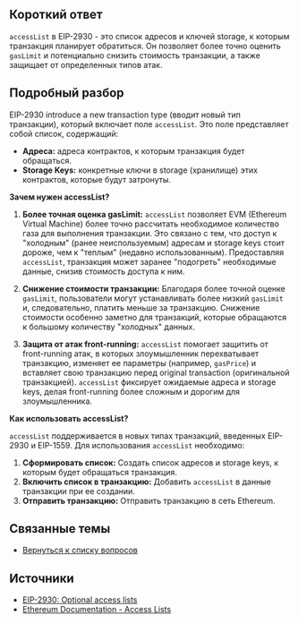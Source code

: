 ## Короткий ответ

`accessList` в EIP-2930 - это список адресов и ключей storage, к которым транзакция планирует обратиться. Он позволяет более точно оценить `gasLimit` и потенциально снизить стоимость транзакции, а также защищает от определенных типов атак.

## Подробный разбор

EIP-2930 introduce a new transaction type (вводит новый тип транзакции), который включает поле `accessList`.  Это поле представляет собой список, содержащий:

* **Адреса:** адреса контрактов, к которым транзакция будет обращаться.
* **Storage Keys:**  конкретные ключи в storage (хранилище) этих контрактов, которые будут затронуты.

**Зачем нужен accessList?**

1. **Более точная оценка gasLimit:**  `accessList` позволяет EVM (Ethereum Virtual Machine) более точно рассчитать необходимое количество газа для выполнения транзакции. Это связано с тем, что доступ к "холодным" (ранее неиспользуемым) адресам и storage keys стоит дороже, чем к "теплым" (недавно использованным).  Предоставляя `accessList`,  транзакция может заранее "подогреть" необходимые данные, снизив стоимость доступа к ним.

2. **Снижение стоимости транзакции:**  Благодаря более точной оценке `gasLimit`,  пользователи могут устанавливать более низкий `gasLimit`  и, следовательно, платить меньше за транзакцию.  Снижение стоимости особенно заметно для транзакций, которые обращаются к большому количеству "холодных" данных.

3. **Защита от атак front-running:** `accessList`  помогает защитить от front-running атак, в которых злоумышленник перехватывает транзакцию, изменяет ее параметры (например, `gasPrice`) и вставляет свою транзакцию перед original transaction (оригинальной транзакцией).  `accessList`  фиксирует ожидаемые адреса и storage keys,  делая front-running более сложным и дорогим для злоумышленника.


**Как использовать accessList?**

`accessList`  поддерживается в новых типах транзакций, введенных EIP-2930 и EIP-1559.  Для использования `accessList`  необходимо:

1. **Сформировать список:**  Создать список адресов и storage keys, к которым будет обращаться транзакция.
2. **Включить список в транзакцию:**  Добавить `accessList` в данные транзакции при ее создании.
3. **Отправить транзакцию:**  Отправить транзакцию в сеть Ethereum.


## Связанные темы

* [Вернуться к списку вопросов](4.%20Список%20вопросов.md)

## Источники

* [EIP-2930: Optional access lists](https://eips.ethereum.org/EIPS/eip-2930)
* [Ethereum Documentation - Access Lists](https://ethereum.org/en/developers/docs/gas/#access-lists)
